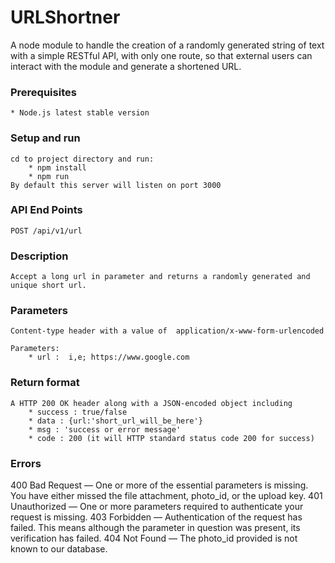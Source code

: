 ﻿# URLShortner
A node module to handle the creation of a randomly generated string of text with a simple RESTful API, with only one route, so that external users can interact
with the module and generate a shortened URL.
### Prerequisites
	
	* Node.js latest stable version

### Setup and run

```
cd to project directory and run:
	* npm install
	* npm run 
By default this server will listen on port 3000
```

### API End Points

```
POST /api/v1/url
```

### Description

```
Accept a long url in parameter and returns a randomly generated and unique short url.
```
### Parameters

```
Content-type header with a value of  application/x-www-form-urlencoded

Parameters:
	* url :  i,e; https://www.google.com
```

### Return format

```
A HTTP 200 OK header along with a JSON-encoded object including 
	* success : true/false 
	* data : {url:'short_url_will_be_here'}
	* msg : 'success or error message'
	* code : 200 (it will HTTP standard status code 200 for success)
```

### Errors

400 Bad Request — One or more of the essential parameters is missing. You have either missed the file attachment, photo_id, or the upload key.
401 Unauthorized — One or more parameters required to authenticate your request is missing.
403 Forbidden — Authentication of the request has failed. This means although the parameter in question was present, its verification has failed.
404 Not Found — The photo_id provided is not known to our database.